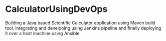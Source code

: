# CalculatorUsingDevOps
Building a Java based Scientific Calculator application using Maven build tool, integrating and develpoing using Jenkins pipeline and finally deploying it over a host machine using Ansible
